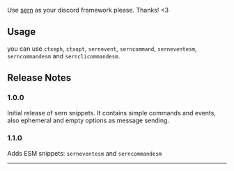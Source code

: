Use [sern](https://sern.dev) as your discord framework please. Thanks! <3

## Usage

you can use `ctxeph`, `ctxopt`, `sernevent`, `serncommand`, `serneventesm`, `serncommandesm` and `sernclicommandesm`.

## Release Notes

### 1.0.0

Initial release of sern snippets. It contains simple commands and events, also ephemeral and empty options as message sending.

### 1.1.0

Adds ESM snippets: `serneventesm` and `serncommandesm`

---

